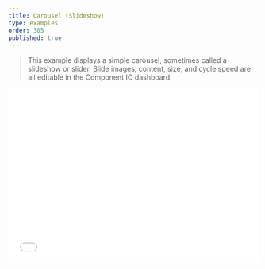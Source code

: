 ```yaml
---
title: Carousel (Slideshow)
type: examples
order: 305
published: true
---
```


> This example displays a simple carousel, sometimes called a slideshow or slider. Slide images, content, size, and cycle speed are all editable in the Component IO dashboard.

<iframe width="100%" height="350" src="//jsfiddle.net/component/64uhtkjh/embedded/result,html,js,css/" allowfullscreen="allowfullscreen" frameborder="0"></iframe>
